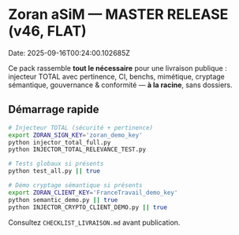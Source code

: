 # Zoran aSiM — MASTER RELEASE (v46, FLAT)
Date: 2025-09-16T00:24:00.102685Z

Ce pack rassemble **tout le nécessaire** pour une livraison publique : injecteur TOTAL avec pertinence, CI, benchs, mimétique, cryptage sémantique, gouvernance & conformité — **à la racine**, sans dossiers.

## Démarrage rapide
```bash
# Injecteur TOTAL (sécurité + pertinence)
export ZORAN_SIGN_KEY='zoran_demo_key'
python injector_total_full.py
python INJECTOR_TOTAL_RELEVANCE_TEST.py

# Tests globaux si présents
python test_all.py || true

# Démo cryptage sémantique si présents
export ZORAN_CLIENT_KEY='FranceTravail_demo_key'
python semantic_demo.py || true
python INJECTOR_CRYPTO_CLIENT_DEMO.py || true
```
Consultez `CHECKLIST_LIVRAISON.md` avant publication.
